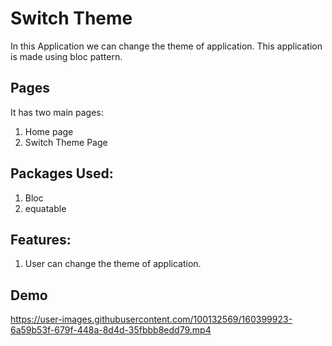 # Switch Theme

In this Application we can change the theme of application. This application is made using bloc pattern.

## Pages

It has two main pages:
   1. Home page 
   2. Switch Theme Page
   
## Packages Used:
  
  1. Bloc
  2. equatable
  
## Features:

  1. User can change the theme of application.
 
## Demo

https://user-images.githubusercontent.com/100132569/160399923-6a59b53f-679f-448a-8d4d-35fbbb8edd79.mp4

